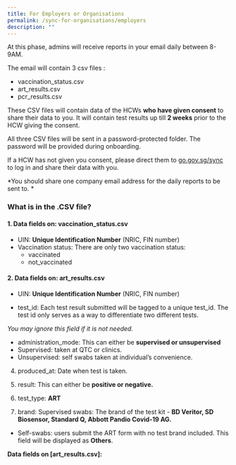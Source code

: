 ```yaml
---
title: For Employers or Organisations
permalink: /sync-for-organisations/employers
description: ""
---
```

At this phase, admins will receive reports in your email daily between 8-9AM. 

The email will contain 3 csv files :
* vaccination_status.csv
* art_results.csv
* pcr_results.csv

These CSV files will contain data of the HCWs **who have given consent** to share their data to you. It will contain test results up till **2 weeks** prior to the HCW giving the consent. 

All three CSV files will be sent in a password-protected folder. The password will be provided during onboarding.

If a HCW has not given you consent, please direct them to [go.gov.sg/sync](https://sync.covid.gov.sg/) to log in and share their data with you.

*You should share one company email address for the daily reports to be sent to.
*

### **What is in the .CSV file?**

#### **1. Data fields on: vaccination_status.csv**


* UIN: **Unique Identification Number** (NRIC, FIN number)
* Vaccination status: There are only two vaccination status:	
	* vaccinated
	* not_vaccinated



#### **2. Data fields on: art_results.csv**

*   UIN: **Unique Identification Number** (NRIC, FIN number)

*   test_id: Each test result submitted will be tagged to a unique test_id. The test id only serves as a way to differentiate two different tests. 

*You may ignore this field if it is not needed.*

*   administration_mode: This can either be **supervised or unsupervised**
* Supervised: taken at QTC or clinics.
* Unsupervised: self swabs taken at individual’s convenience.

4.  produced_at: Date when test is taken. 

5.  result: This can either be **positive or negative.**

6.  test_type: **ART** 

7.  brand: Supervised swabs: The brand of the test kit - **BD Veritor, SD Biosensor, Standard Q, Abbott Pandio Covid-19 AG.**

* Self-swabs: users submit the ART form with no test brand included. This field will be displayed as **Others**.


**Data fields on [art_results.csv]:**